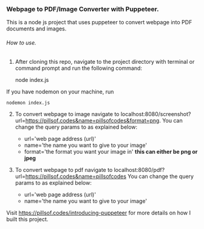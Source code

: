### Webpage to PDF/Image Converter with Puppeteer.

This is a node js project that uses puppeteer to convert webpage into PDF documents and images.

###### How to use.

1. After cloning this repo, navigate to the project directory with terminal or command prompt and run the following command:

    node index.js

If you have nodemon on your machine, run

    nodemon index.js

2. To convert webpage to image navigate to localhost:8080/screenshot?url=https://pillsof.codes&name=pillsofcodes&format=png.
You can change the query params to as explained below:
    - url='web page address (url)'
    - name='the name you want to give to your image'
    - format='the format you want your image in' **this can either be png or jpeg**

3. To convert webpage to pdf navigate to localhost:8080/pdf?url=https://pillsof.codes&name=pillsofcodes
You can change the query params to as explained below:
    - url='web page address (url)'
    - name='the name you want to give to your image'


Visit https://pillsof.codes/introducing-puppeteer for more details on how I built this project.